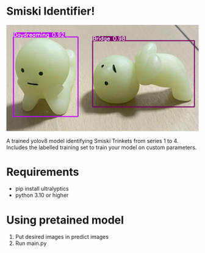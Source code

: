 # Smiski Identifier!

![alt text](thumbnail.jpg)

A trained yolov8 model identifying Smiski Trinkets from series 1 to 4. Includes the labelled training set to train your model on custom parameters.

# Requirements
- pip install ultralyptics
- python 3.10 or higher

# Using pretained model

1. Put desired images in predict images
2. Run main.py